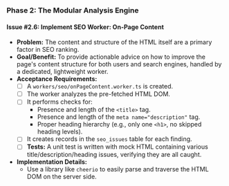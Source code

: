 ### **Phase 2: The Modular Analysis Engine**

#### **Issue #2.6: Implement SEO Worker: On-Page Content**

- **Problem:** The content and structure of the HTML itself are a primary factor in SEO ranking.
- **Goal/Benefit:** To provide actionable advice on how to improve the page's content structure for both users and search engines, handled by a dedicated, lightweight worker.
- **Acceptance Requirements:**
    - [ ] A `workers/seo/onPageContent.worker.ts` is created.
    - [ ] The worker analyzes the pre-fetched HTML DOM.
    - [ ] It performs checks for:
        -   Presence and length of the `<title>` tag.
        -   Presence and length of the `meta name="description"` tag.
        -   Proper heading hierarchy (e.g., only one `<h1>`, no skipped heading levels).
    - [ ] It creates records in the `seo_issues` table for each finding.
    - [ ] **Tests:** A unit test is written with mock HTML containing various title/description/heading issues, verifying they are all caught.
- **Implementation Details:**
    - Use a library like `cheerio` to easily parse and traverse the HTML DOM on the server side.